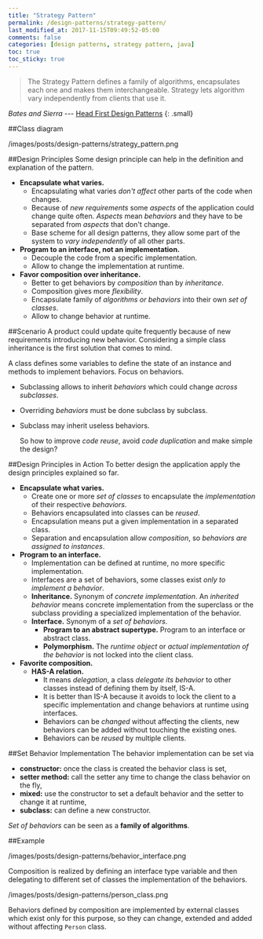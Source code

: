 ```yaml
---
title: "Strategy Pattern"
permalink: /design-patterns/strategy-pattern/
last_modified_at: 2017-11-15T09:49:52-05:00
comments: false
categories: [design patterns, strategy pattern, java]
toc: true
toc_sticky: true
---
```

>The Strategy Pattern defines a family of algorithms, encapsulates each one and makes them interchangeable. Strategy lets algorithm vary independently from clients that use it.

<cite>Bates and Sierra</cite> --- [Head First Design Patterns](http://shop.oreilly.com/product/9780596007126.do)
{: .small}

##Class diagram

/images/posts/design-patterns/strategy_pattern.png

##Design Principles
Some design principle can help in the definition and explanation of the pattern.

* __Encapsulate what varies.__
	* Encapsulating what varies _don't affect_ other parts of the code when changes.
	* Because of _new requirements_ some _aspects_ of the application could change quite often. _Aspects_ mean _behaviors_ and they have to be separated from _aspects_ that don't change.
	* Base scheme for all design patterns, they allow some part of the system to _vary independently_ of all other parts.
* __Program to an interface, not an implementation.__
	* Decouple the code from a specific implementation.
	* Allow to change the implementation at runtime.
* __Favor composition over inheritance.__
	* Better to get behaviors by _composition_ than by _inheritance_.
	* Composition gives more _flexibility_.
	* Encapsulate family of _algorithms or behaviors_ into their own _set of classes_.
	* Allow to change behavior at runtime.

##Scenario
A product could update quite frequently because of new requirements introducing new behavior. Considering a simple class inheritance is the first solution that comes to mind.

A class defines some variables to define the state of an instance and methods to implement behaviors. Focus on behaviors.

* Subclassing allows to inherit _behaviors_ which could change _across subclasses_.
* Overriding _behaviors_ must be done subclass by subclass.
* Subclass may inherit useless behaviors.

	So how to improve _code reuse_, avoid _code duplication_ and make simple the design?

##Design Principles in Action
To better design the application apply the design principles explained so far.

* __Encapsulate what varies.__
	* Create one or more _set of classes_ to encapsulate the _implementation_ of their respective _behaviors_.
	* Behaviors encapsulated into classes can be _reused_.
	* Encapsulation means put a given implementation in a separated class.
	* Separation and encapsulation allow _composition_, so _behaviors are assigned to instances_.
* __Program to an interface.__
	* Implementation can be defined at runtime, no more specific implementation.
	* Interfaces are a set of behaviors, some classes exist _only to implement a behavior_.
	* __Inheritance.__ Synonym of _concrete implementation_. An _inherited behavior_ means concrete implementation from the superclass or the subclass providing a specialized implementation of the behavior.
	* __Interface.__ Synonym of a _set of behaviors_.
		* __Program to an abstract supertype.__ Program to an interface or abstract class.
		* __Polymorphism.__ The _runtime object_ or _actual implementation of the behavior_ is not locked into the client class.
* __Favorite composition.__
	* __HAS-A relation.__
		* It means _delegation_, a class _delegate its behavior_ to other classes instead of defining them by itself, IS-A.
		* It is better than IS-A because it avoids to lock the client to a specific implementation and change behaviors at runtime using interfaces.
		* Behaviors can be _changed_ without affecting the clients, new behaviors can be added without touching the existing ones.
		* Behaviors can be _reused_ by multiple clients.

##Set Behavior Implementation
The behavior implementation can be set via

* __constructor:__ once the class is created the behavior class is set,
* __setter method:__ call the setter any time to change the class behavior on the fly,
* __mixed:__ use the constructor to set a default behavior and the setter to change it at runtime,
* __subclass:__ can define a new constructor.

_Set of behaviors_ can be seen as a __family of algorithms__.

##Example

/images/posts/design-patterns/behavior_interface.png

Composition is realized by defining an interface type variable and then delegating to different set of classes the implementation of the behaviors.

/images/posts/design-patterns/person_class.png

Behaviors defined by composition are implemented by external classes which exist only for this purpose, so they can change, extended and added without affecting `Person` class.
